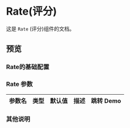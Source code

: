 # Rate(评分)

这是 `Rate` (评分)组件的文档。
## 预览
<preview path="../../demos/rate/rate.vue" title="基本使用" description=" "></preview>


### Rate的基础配置

### Rate 参数

| 参数名      | 类型                       | 默认值 | 描述                                                                                | 跳转 Demo                                 |
| :---------- | :------------------------- | :----- | :---------------------------------------------------------------------------------- | :---------------------------------------- |
                                           

### 其他说明

